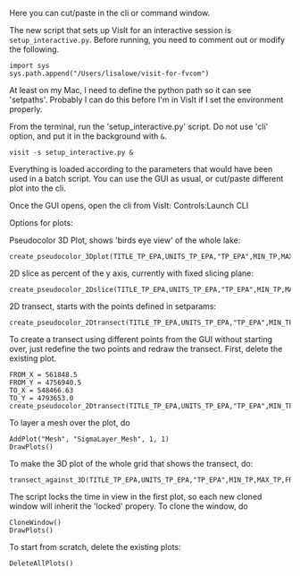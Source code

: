 Here you can cut/paste in the cli or command window.

The new script that sets up VisIt for an interactive session is `setup_interactive.py`.  Before running, you need to comment out or modify the following.  
```
import sys
sys.path.append("/Users/lisalowe/visit-for-fvcom")
```
At least on my Mac, I need to define the python path so it can see 'setpaths'.  Probably I can do this before I'm in VisIt if I set the environment properly.   

From the terminal, run the 'setup_interactive.py' script.  Do not use 'cli' option, and put it in the background with `&`.
```
visit -s setup_interactive.py &
```

Everything is loaded according to the parameters that would have been used in a batch script.  You can use the GUI as usual, or cut/paste different plot into the cli.

Once the GUI opens, open the cli from VisIt:  Controls:Launch CLI

Options for plots:

Pseudocolor 3D Plot, shows 'birds eye view' of the whole lake:
```
create_pseudocolor_3Dplot(TITLE_TP_EPA,UNITS_TP_EPA,"TP_EPA",MIN_TP,MAX_TP)
```

2D slice as percent of the y axis, currently with fixed slicing plane:
```
create_pseudocolor_2Dslice(TITLE_TP_EPA,UNITS_TP_EPA,"TP_EPA",MIN_TP,MAX_TP)
```

2D transect, starts with the points defined in setparams:
```
create_pseudocolor_2Dtransect(TITLE_TP_EPA,UNITS_TP_EPA,"TP_EPA",MIN_TP,MAX_TP,FROM_X,FROM_Y,TO_X,TO_Y)
```

To create a transect using different points from the GUI without starting over, just redefine the two points and redraw the transect.  First, delete the existing plot.
```
FROM_X = 561848.5
FROM_Y = 4756940.5
TO_X = 548466.63
TO_Y = 4793653.0
create_pseudocolor_2Dtransect(TITLE_TP_EPA,UNITS_TP_EPA,"TP_EPA",MIN_TP,MAX_TP,FROM_X,FROM_Y,TO_X,TO_Y)
```

To layer a mesh over the plot, do
```
AddPlot("Mesh", "SigmaLayer_Mesh", 1, 1)
DrawPlots()
```

To make the 3D plot of the whole grid that shows the transect, do:
```
transect_against_3D(TITLE_TP_EPA,UNITS_TP_EPA,"TP_EPA",MIN_TP,MAX_TP,FROM_X,FROM_Y,TO_X,TO_Y)
```

The script locks the time in view in the first plot, so each new cloned window will inherit the 'locked' propery.  To clone the window, do
```
CloneWindow()
DrawPlots()
```

To start from scratch, delete the existing plots:
```
DeleteAllPlots()
```
